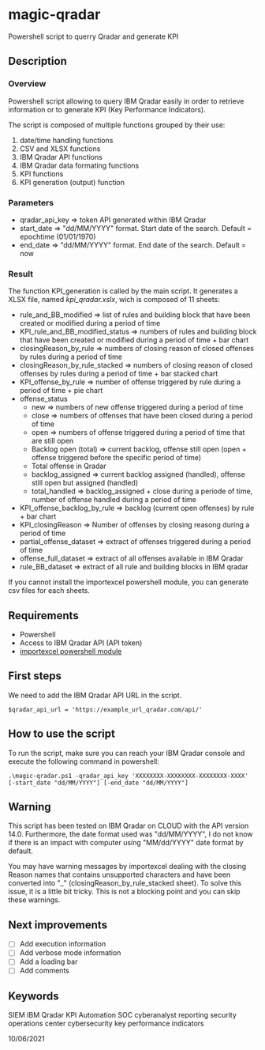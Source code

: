 # magic-qradar
 Powershell script to querry Qradar and generate KPI

## Description
### Overview
Powershell script allowing to query IBM Qradar easily in order to retrieve information or to generate KPI (Key Performance Indicators). 

The script is composed of multiple functions grouped by their use:
1. date/time handling functions
2. CSV and XLSX functions
3. IBM Qradar API functions
4. IBM Qradar data formating functions
5. KPI functions
6. KPI generation (output) function

### Parameters
- qradar_api_key => token API generated within IBM Qradar
- start_date => "dd/MM/YYYY" format.  Start date of the search. Default = epochtime (01/01/1970)
- end_date => "dd/MM/YYYY" format. End date of the search. Default = now

### Result
The function KPI_generation is called by the main script. It generates a XLSX file, named _kpi_qradar.xslx_, wich is composed of 11 sheets:
- rule_and_BB_modified => list of rules and building block that have been created or modified during a period of time
- KPI_rule_and_BB_modified_status => numbers of rules and building block that have been created or modified during a period of time + bar chart
- closingReason_by_rule => numbers of closing reason of closed offenses by rules during a period of time
- closingReason_by_rule_stacked => numbers of closing reason of closed offenses by rules during a period of time + bar stacked chart
- KPI_offense_by_rule => number of offense triggered by rule during a period of time + pie chart
- offense_status
  - new => numbers of new offense triggered during a period of time
  - close => numbers of offenses that have been closed during a period of time
  - open => numbers of offense triggered during a period of time that are still open
  - Backlog open (total) => current backlog, offense still open (open + offense triggered before the specific period of time)
  - Total offense in Qradar
  - backlog_assigned => current backlog assigned (handled), offense still open but assigned (handled)
  - total_handled => backlog_assigned + close during a periode of time, number of offense handled during a period of time
- KPI_offense_backlog_by_rule => backlog (current open offenses) by rule + bar chart
- KPI_closingReason => Number of offenses by closing reasong during a period of time
- partial_offense_dataset => extract of offenses triggered during a period of time
- offense_full_dataset => extract of all offenses available in IBM Qradar
- rule_BB_dataset => extract of all rule and building blocks in IBM qradar

If you cannot install the importexcel powershell module, you can generate csv files for each sheets.

## Requirements
- Powershell
- Access to IBM Qradar API (API token)
- [importexcel powershell module](https://www.powershellgallery.com/packages/ImportExcel/7.1.0)

## First steps
We need to add the IBM Qradar API URL in the script.
```
$qradar_api_url = 'https://example_url_qradar.com/api/'
```

## How to use the script
To run the script, make sure you can reach your IBM Qradar console and execute the following command in powershell:
```
.\magic-qradar.ps1 -qradar_api_key 'XXXXXXXX-XXXXXXXX-XXXXXXXX-XXXX' [-start_date "dd/MM/YYYY"] [-end_date "dd/MM/YYYY"]
```
## Warning
This script has been tested on IBM Qradar on CLOUD with the API version 14.0. Furthermore, the date format used was "dd/MM/YYYY", I do not know if there is an impact with computer using "MM/dd/YYYY" date format by default.

You may have warning messages by importexcel dealing with the closing Reason names that contains unsupported characters and have been converted into "\_" (closingReason_by_rule_stacked sheet). To solve this issue, it is a little bit tricky. This is not a blocking point and you can skip these warnings.

## Next improvements
- [ ] Add execution information
- [ ] Add verbose mode information
- [ ] Add a loading bar
- [ ] Add comments

## Keywords
SIEM IBM Qradar KPI Automation SOC cyberanalyst reporting security operations center cybersecurity key performance indicators


10/06/2021
